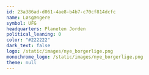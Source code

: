```yaml
---
id: 23a386ad-d061-4ae8-b4b7-c70cf814dcfc
name: Løsgængere
symbol: UFG
headquarters: Planeten Jorden
political_leaning: 0
color: "#222222"
dark_text: false
logo: /static/images/nye_borgerlige.png
monochrome_logo: /static/images/nye_borgerlige.png
theme: null
---
```

